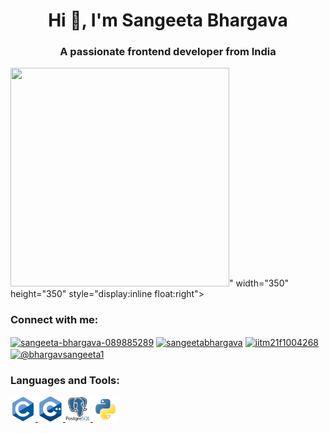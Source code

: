 <h1 align="center">Hi 👋, I'm Sangeeta Bhargava</h1>
<h3 align="center">A passionate frontend developer from India</h3>
<img  src="<img  src="https://cdn.dribbble.com/users/2131993/screenshots/4948736/thoughtworks-gif_dribbble.gif" width="350" height="350" style="display:inline float:right"></div>" width="350" height="350" style="display:inline float:right"></div>
 

<h3 align="left">Connect with me:</h3>
<p align="left">
<a href="https://linkedin.com/in/sangeeta-bhargava-089885289" target="blank"><img align="center" src="https://raw.githubusercontent.com/rahuldkjain/github-profile-readme-generator/master/src/images/icons/Social/linked-in-alt.svg" alt="sangeeta-bhargava-089885289" height="30" width="40" /></a>
<a href="https://kaggle.com/sangeetabhargava" target="blank"><img align="center" src="https://raw.githubusercontent.com/rahuldkjain/github-profile-readme-generator/master/src/images/icons/Social/kaggle.svg" alt="sangeetabhargava" height="30" width="40" /></a>
<a href="https://www.codechef.com/users/iitm21f1004268" target="blank"><img align="center" src="https://cdn.jsdelivr.net/npm/simple-icons@3.1.0/icons/codechef.svg" alt="iitm21f1004268" height="30" width="40" /></a>
<a href="https://www.hackerrank.com/@bhargavsangeeta1" target="blank"><img align="center" src="https://raw.githubusercontent.com/rahuldkjain/github-profile-readme-generator/master/src/images/icons/Social/hackerrank.svg" alt="@bhargavsangeeta1" height="30" width="40" /></a>
</p>

<h3 align="left">Languages and Tools:</h3>
<p align="left"> <a href="https://www.cprogramming.com/" target="_blank" rel="noreferrer"> <img src="https://raw.githubusercontent.com/devicons/devicon/master/icons/c/c-original.svg" alt="c" width="40" height="40"/> </a> <a href="https://www.w3schools.com/cpp/" target="_blank" rel="noreferrer"> <img src="https://raw.githubusercontent.com/devicons/devicon/master/icons/cplusplus/cplusplus-original.svg" alt="cplusplus" width="40" height="40"/> </a> <a href="https://www.postgresql.org" target="_blank" rel="noreferrer"> <img src="https://raw.githubusercontent.com/devicons/devicon/master/icons/postgresql/postgresql-original-wordmark.svg" alt="postgresql" width="40" height="40"/> </a> <a href="https://www.python.org" target="_blank" rel="noreferrer"> <img src="https://raw.githubusercontent.com/devicons/devicon/master/icons/python/python-original.svg" alt="python" width="40" height="40"/> </a> </p>
